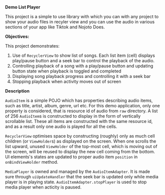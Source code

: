 **Demo List Player**

This project is a simple to use library with which you can with any project to show your audio files in recyler view and you can use the audio in various sections of your app like Tiktok and  Nojoto Does.

**Objectives:**

This project demonstrates:

 1. Use of `RecyclerView` to show list of songs. Each list item (cell) displays play/pause button and a seek bar to control the playback of the audio.
 2. Controlling playback of a song with a play/pause button and updating button state when playback is toggled and completed 
 3. Displaying song playback progress and controlling it with a seek bar
 4. Stopping playback when activity moves out of screen

**Description**

`AudioItem` is a simple POJO which has properties describing audio items, such as title, artist, album, genre, url etc. For this demo application, only one property is considered, that is resource id of audio from `raw` directory. A list of 256 `AudioItem`s is constructed to display in the form of vertically scrollable list. These all items are constructed with the same resource id, and as a result only one audio is played for all the cells.

`RecyclerView` optimises space by constructing (roughly) only as much cell children (or `ViewHolder`s) as displayed on the screen. When one scrolls the list upward, unused `ViewHolder` of the top-most cell, which is moving out of the screen, will be reused to display the new cell coming from the bottom. UI elements's states are updated to proper audio item `position` in `onBindViewHolder` method.

`MediaPlayer` is owned and managed by the `AudioItemAdapter`. It is made sure through `uiUpdateHandler` that the seek bar is updated only while media player is in playing state. `AudioItemAdapter.stopPlayer` is used to stop media player when acticity is paused.

